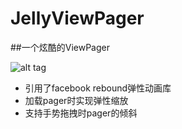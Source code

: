# JellyViewPager

##一个炫酷的ViewPager

![alt tag](https://github.com/tsongski/JellyViewPager/blob/master/split.gif)

- 引用了facebook rebound弹性动画库
- 加载pager时实现弹性缩放
- 支持手势拖拽时pager的倾斜
